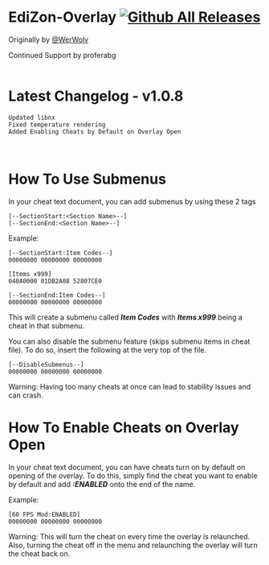 # EdiZon-Overlay [![Github All Releases](https://img.shields.io/github/downloads/proferabg/EdiZon-Overlay/total.svg)]()

Originally by [@WerWolv](https://www.github.com/WerWolv)

Continued Support by proferabg
<br />
<br />

# Latest Changelog - v1.0.8

    Updated libnx
    Fixed temperature rendering
    Added Enabling Cheats by Default on Overlay Open
<br />

# How To Use Submenus

In your cheat text document, you can add submenus by using these 2 tags

    [--SectionStart:<Section Name>--]
    [--SectionEnd:<Section Name>--]

Example:

    [--SectionStart:Item Codes--]
    00000000 00000000 00000000    

    [Items x999]
    040A0000 01DB2A08 52807CE0

    [--SectionEnd:Item Codes--]
    00000000 00000000 00000000

This will create a submenu called ***Item Codes*** with ***Items x999*** being a cheat in that submenu.

You can also disable the submenu feature (skips submenu items in cheat file).
To do so, insert the following at the very top of the file.

    [--DisableSubmenus--]
    00000000 00000000 00000000

Warning: Having too many cheats at once can lead to stability issues and can crash.
<br />

# How To Enable Cheats on Overlay Open

In your cheat text document, you can have cheats turn on by default on opening of the overlay.
To do this, simply find the cheat you want to enable by default and add ***:ENABLED*** onto the end of the name.

Example:

    [60 FPS Mod:ENABLED]
    00000000 00000000 00000000

Warning: This will turn the cheat on every time the overlay is relaunched. Also, turning the cheat off in the menu and relaunching the overlay will turn the cheat back on.
